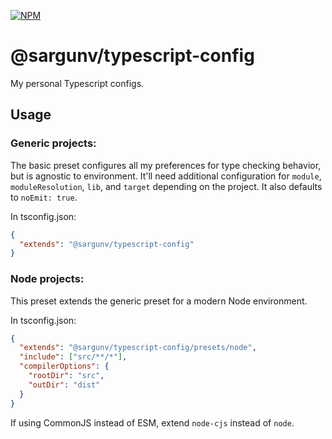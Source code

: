 [![NPM](https://img.shields.io/npm/v/@sargunv/typescript-config)](https://www.npmjs.com/package/@sargunv/typescript-config)

# @sargunv/typescript-config

My personal Typescript configs.

## Usage

### Generic projects:

The basic preset configures all my preferences for type checking behavior, but
is agnostic to environment. It'll need additional configuration for `module`,
`moduleResolution`, `lib`, and `target` depending on the project. It also
defaults to `noEmit: true`.

In tsconfig.json:

```json
{
  "extends": "@sargunv/typescript-config"
}
```

### Node projects:

This preset extends the generic preset for a modern Node environment.

In tsconfig.json:

```json
{
  "extends": "@sargunv/typescript-config/presets/node",
  "include": ["src/**/*"],
  "compilerOptions": {
    "rootDir": "src",
    "outDir": "dist"
  }
}
```

If using CommonJS instead of ESM, extend `node-cjs` instead of `node`.
